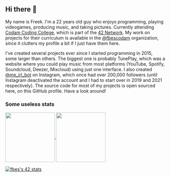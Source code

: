 ## Hi there 👋

My name is Freek. I'm a 22 years old guy who enjoys programming, playing videogames, producing music, and taking pictures. Currently attending [Codam Coding College](https://codam.nl/), which is part of the [42 Network](https://en.wikipedia.org/wiki/42_(school)). My work on projects for their curriculum is available in the [@fbescodam](https://github.com/fbescodam) organization, since it clutters my profile a bit if I just have them here.

I've created several projects ever since I started programming in 2015, some larger than others. The biggest one is probably TunePlay, which was a website where you could play music from most platforms (YouTube, Spotify, Soundcloud, Deezer, Mixcloud) using just one interface. I also created [@me_irl_bot](https://github.com/FreekBes/insta_reddit_bot) on Instagram, which once had over 200,000 followers (until Instagram deactivated the account and I had to start over in 2019 and 2021 respectively). The source code for most of my projects is open sourced here, on this GitHub profile. Have a look around!

### Some useless stats

<a href="https://github.com/anuraghazra/github-readme-stats">
  <img align="center" src="https://github-readme-stats-one-bice.vercel.app/api?username=freekbes&theme=dark&show_icons=true&include_all_commits=true&count_private=true&role=OWNER,ORGANIZATION_MEMBER,COLLABORATOR" height="156" />
</a>
<a href="https://github.com/anuraghazra/github-readme-stats#top-languages-card">
  <img align="center" src="https://github-readme-stats-one-bice.vercel.app/api/top-langs/?username=freekbes&theme=dark&layout=compact&count_private=true&role=OWNER,ORGANIZATION_MEMBER" height="156" />
</a>

[![fbes's 42 stats](https://badge42.herokuapp.com/api/stats/fbes?privacyEmail=true)](https://profile.intra.42.fr/users/fbes)
